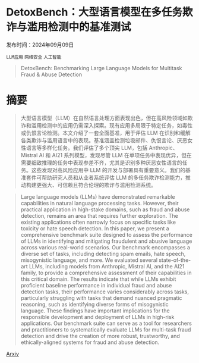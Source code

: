 # DetoxBench：大型语言模型在多任务欺诈与滥用检测中的基准测试

发布时间：2024年09月09日

`LLM应用` `网络安全` `人工智能`

> DetoxBench: Benchmarking Large Language Models for Multitask Fraud & Abuse Detection

# 摘要

> 大型语言模型（LLM）在自然语言处理方面表现出色，但在高风险领域如欺诈和滥用检测中的应用仍需深入探索。现有应用多局限于特定任务，如毒性或仇恨言论检测。本文介绍了一套全面基准，用于评估 LLM 在识别和缓解各类欺诈与滥用语言中的表现。基准涵盖检测垃圾邮件、仇恨言论、厌恶女性语言等多样化任务。我们评估了多个顶尖 LLM，包括 Anthropic、Mistral AI 和 AI21 系列模型，发现尽管 LLM 在单项任务中表现优异，但在需要细致推理的任务中表现参差不齐，尤其是识别多种厌恶女性语言的任务。这些发现对高风险应用中 LLM 的开发与部署具有重要意义。我们的基准套件可帮助研究人员和从业者系统评估 LLM 的多任务欺诈检测能力，推动构建更强大、可信赖且符合伦理的欺诈与滥用检测系统。

> Large language models (LLMs) have demonstrated remarkable capabilities in natural language processing tasks. However, their practical application in high-stake domains, such as fraud and abuse detection, remains an area that requires further exploration. The existing applications often narrowly focus on specific tasks like toxicity or hate speech detection. In this paper, we present a comprehensive benchmark suite designed to assess the performance of LLMs in identifying and mitigating fraudulent and abusive language across various real-world scenarios. Our benchmark encompasses a diverse set of tasks, including detecting spam emails, hate speech, misogynistic language, and more. We evaluated several state-of-the-art LLMs, including models from Anthropic, Mistral AI, and the AI21 family, to provide a comprehensive assessment of their capabilities in this critical domain. The results indicate that while LLMs exhibit proficient baseline performance in individual fraud and abuse detection tasks, their performance varies considerably across tasks, particularly struggling with tasks that demand nuanced pragmatic reasoning, such as identifying diverse forms of misogynistic language. These findings have important implications for the responsible development and deployment of LLMs in high-risk applications. Our benchmark suite can serve as a tool for researchers and practitioners to systematically evaluate LLMs for multi-task fraud detection and drive the creation of more robust, trustworthy, and ethically-aligned systems for fraud and abuse detection.

[Arxiv](https://arxiv.org/abs/2409.06072)